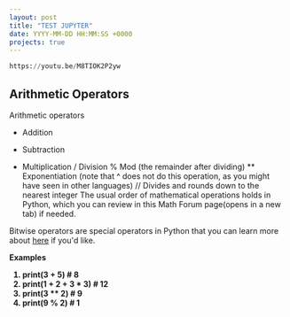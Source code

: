 ```yaml
---
layout: post
title: "TEST JUPYTER"
date: YYYY-MM-DD HH:MM:SS +0000
projects: true
---
```




```python
https://youtu.be/M8TIOK2P2yw
```

<h2>Arithmetic Operators</h2>
Arithmetic operators

+ Addition
- Subtraction
* Multiplication
/ Division
% Mod (the remainder after dividing)
** Exponentiation (note that ^ does not do this operation, as you might have seen in other languages)
// Divides and rounds down to the nearest integer
The usual order of mathematical operations holds in Python, which you can review in this Math Forum page(opens in a new tab) if needed.

Bitwise operators are special operators in Python that you can learn more about [here](https://wiki.python.org/moin/BitwiseOperators) if you'd like.


<b>Examples

1. print(3 + 5) # 8
2. print(1 + 2 + 3 * 3) # 12
3. print(3 ** 2) # 9
4. print(9 % 2) # 1


```python

```
